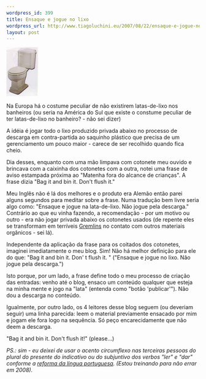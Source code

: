 ```yaml
--- 
wordpress_id: 399
title: Ensaque e jogue no lixo
wordpress_url: http://www.tiagoluchini.eu/2007/08/22/ensaque-e-jogue-no-lixo/
layout: post
---
```

![Privada](/wp-content/uploads/2007/08/privada.thumbnail.jpg)

Na Europa há o costume peculiar de não existirem latas-de-lixo nos banheiros (ou seria na América do Sul que existe o constume peculiar de ter latas-de-lixo no banheiro? - não sei dizer)

A idéia é jogar todo o lixo produzido privada abaixo no processo de descarga em contra-partida ao saquinho plástico que precisa de um gerenciamento um pouco maior - carece de ser recolhido quando fica cheio.

Dia desses, enquanto com uma mão limpava com cotonete meu ouvido e brincava com a caixinha dos cotonetes com a outra, notei uma frase de aviso estampada próxima ao "Matenha fora do alcance de crianças". A frase dizia "Bag it and bin it. Don't flush it."

Meu Inglês não é lá dos melhores e o produto era Alemão então parei alguns segundos para meditar sobre a frase. Numa tradução bem livre seria algo como: "Ensaque e jogue na lata-de-lixo. Não jogue pela descarga." Contrário ao que eu vinha fazendo, a recomendação - por um motivo ou outro - era não jogar privada abaixo os cotonetes usados (de repente eles se transformam em terríveis [Gremlins](http://www.imdb.com/title/tt0087363/) no contato com outros materiais orgânicos - sei lá).

Independente da aplicação da frase para os coitados dos cotonetes, imaginei imediatamente o meu blog. Sim! Não há melhor definição para ele do que: "Bag it and bin it. Don' t flush it. " ("Ensaque e jogue no lixo. Não jogue pela descarga.")

Isto porque, por um lado, a frase define todo o meu processo de criação das entradas: venho até o blog, ensaco um conteúdo qualquer que esteja na minha mente e jogo na "lata" (entenda como "botão 'publicar'"). Não dou a descarga no conteúdo.

Igualmente, por outro lado, os 4 leitores desse blog seguem (ou deveriam seguir) uma linha parecida: leem o material previamente ensacado por mim e jogam ele fora logo na sequência. Só peço encarecidamente que não deem a descarga.

"Bag it and bin it. Don't flush it!" (please...)

_PS.: sim - eu deixei de usar o acento circumflexo nas terceiras pessoas do plural do presente do indicativo ou do subjuntivo dos verbos "ler" e "dar" conforme a [reforma da língua portuguesa](http://www1.folha.uol.com.br/folha/educacao/ult305u321373.shtml). (Estou treinando para não errar em 2008)._
